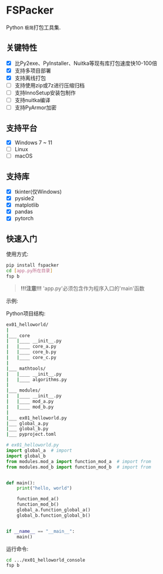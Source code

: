 # FSPacker

Python `极简`打包工具集.

## 关键特性

- [x] 比Py2exe、PyInstaller、Nuitka等现有库打包速度快10-100倍
- [x] 支持多项目部署
- [x] 支持离线打包
- [ ] 支持使用zip或7z进行压缩归档
- [ ] 支持InnoSetup安装包制作
- [ ] 支持nuitka编译
- [ ] 支持PyArmor加密

## 支持平台

- [x] Windows 7 ~ 11
- [ ] Linux
- [ ] macOS

## 支持库

- [x] tkinter(仅Windows)
- [x] pyside2
- [x] matplotlib
- [x] pandas
- [x] pytorch

## 快速入门

使用方式:

```bash
pip install fspacker
cd [app.py所在目录]
fsp b
```

> **!!!注意!!!**
> 'app.py'必须包含作为程序入口的'main'函数

示例:

Python项目结构:

```bash
ex01_helloworld/
|
|___ core
|   |____ __init__.py
|   |____ core_a.py
|   |____ core_b.py
|   |____ core_c.py
|
|___ mathtools/
|   |____ __init__.py
|   |____ algorithms.py
|
|___ modules/
|   |____ __init__.py
|   |____ mod_a.py
|   |____ mod_b.py
|
|___ ex01_helloworld.py
|___ global_a.py
|___ global_b.py
|___ pyproject.toml

```

```python
# ex01_helloworld.py
import global_a  # import
import global_b
from modules.mod_a import function_mod_a  # import from
from modules.mod_b import function_mod_b  # import from


def main():
    print("hello, world")

    function_mod_a()
    function_mod_b()
    global_a.function_global_a()
    global_b.function_global_b()


if __name__ == "__main__":
    main()
```

运行命令:

```bash
cd .../ex01_helloworld_console
fsp b
```
